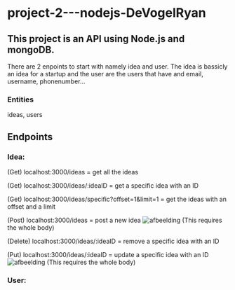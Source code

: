 # project-2---nodejs-DeVogelRyan

## This project is an API using Node.js and mongoDB.
There are 2 enpoints to start with namely idea and user.
The idea is bassicly an idea for a startup and the user are the users that have and email, username, phonenumber...

### Entities 
ideas,
users


## Endpoints

### Idea:
(Get) localhost:3000/ideas = get all the ideas

(Get) localhost:3000/ideas/:ideaID = get a specific idea with an ID

(Get) localhost:3000/ideas/specific?offset=1&limit=1 = get the ideas with an offset and a limit

(Post) localhost:3000/ideas = post a new idea
![afbeelding](https://user-images.githubusercontent.com/80109984/148687970-75591d27-f347-453a-a145-07aa31f46de4.png)
(This requires the whole body)

(Delete) localhost:3000/ideas/:ideaID = remove a specific idea with an ID

(Put) localhost:3000/ideas/:ideaID = update a specific idea with an ID
![afbeelding](https://user-images.githubusercontent.com/80109984/148688062-5a9be470-3971-4575-b17e-339292a3a7db.png)
(This requires the whole body)

### User:

